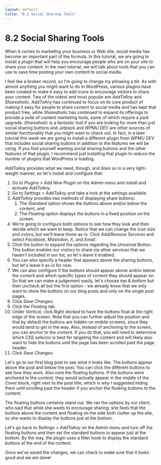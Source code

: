 ```yaml
---
layout: default
title: "8.2 Social Sharing Tools"
---
```


# 8.2 Social Sharing Tools

When it comes to marketing your business or Web site, social media has become an important part of the formula. In this tutorial, we are going to install a plugin that will help you encourage people who are on your site to share your content. In the next tutorial, we will talk about tools that you can use to save time posting your own content to social media.

I feel like a broken record, so I'm going to change my phrasing a bit. As with almost anything you might want to do in WordPress, various plugins have been created to make it easy to add icons to encourage visitors to share your content. Two of the oldest and most popular are _AddToAny_ and _Shareaholic_. _AddToAny_ has continued to focus on its core product of making it easy for people to share content to social media and has kept that product free, while _Shareaholic_ has continued to expand its offerings to provide a suite of content marketing tools, some of which require a paid upgrade. _Shareaholic_ is a fantastic tool if you are looking for more than just social sharing buttons and _Jetpack_ and _WPMU DEV_ are other sources of similar functionality that you might want to check out. In fact, in a later tutorial this week we are going to install a different plugin from _WPMU DEV_ that includes social sharing buttons in addition to the features we will be using. If you find yourself wanting social sharing buttons and the other features of that plugin, I recommend just installing that plugin to reduce the number of plugins that WordPress is loading.

_AddToAny_ provides what we need, though, and does so in a very light-weight manner, so let's install and configure that:

1. Go to _Plugins > Add New Plugin_ on the _Admin menu_ and install and activate _AddToAny_.
2. Go to _Settings > AddToAny_ and take a look at the settings available.
3. _AddToAny_ provides two methods of displaying share buttons:
    1. The _Standard_ option shows the buttons above and/or below the content, and
    2. The _Floating_ option displays the buttons in a fixed position on the screen.
4. We're going to configure both options to see how they look and then decide which we want to keep. Notice that we can change the icon size and colors, but we'll leave those as-is. Click _Add/Remove Services_ and select _Facebook_, _Mastodon_, _X_, and _Email_.
5. Click the button to expand the options regarding the _Universal Button_. This button enables our visitors to share via other services that we haven't included in our list, so let's leave it enabled.
6. You can also specify a header that appears above the sharing buttons, but let's leave it as-is for now.
7. We can also configure if the buttons should appear above and/or below the content and which specific types of content they should appear on. So that we can make a judgement easily, let's choose _top & bottom_ but then uncheck all but the first option - we already know that we only want to show the buttons on our blog posts and only on the single post pages.
8. Click _Save Changes_.
9. Click the _Floating_ tab.
10. Under _Vertical_, click _Right docked_ to have the buttons float at the right edge of the screen. Note that you can further adjust the position and that by default the buttons are hidden on mobile screens, since they would tend to get in the way. Also, instead of anchoring to the screen, you can anchor to the content. If you do that, you will need to determine which CSS selector is best for targeting the content and will likely also want to hide the buttons until the page has been scrolled past the page header.
11. Click _Save Changes_.

Let's go to our first blog post to see what it looks like. The buttons appear above the post and below the post. You can click the different buttons to see how they work. Also note the floating buttons. If the buttons were anchored to the content, they would actually appear in the middle of the _Cover_ block, right next to the post title, which is why I suggested hiding them until scrolling past the header if you anchor the floating buttons to the content.

The floating buttons certainly stand out. We ran the options by our client, who said that while she wants to encourage sharing, she feels that the buttons above the content and floating on the side both clutter up the site, so she wants to display the buttons just at the bottom.

Let's go back to _Settings > AddToAny_ on the _Admin menu_ and turn off the floating buttons and then set the standard buttons to appear just at the bottom. By the way, the plugin uses a filter hook to display the standard buttons at the end of the content.

Once we've saved the changes, we can check to make sure that it looks good and we are done!
